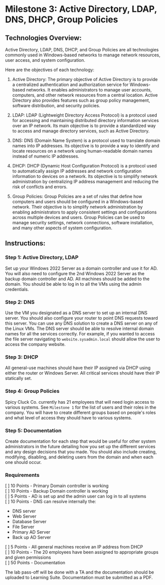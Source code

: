 # Milestone 3: Active Directory, LDAP, DNS, DHCP, Group Policies

## Technologies Overview:

Active Directory, LDAP, DNS, DHCP, and Group Policies are all technologies commonly used in Windows-based networks to manage network resources, user access, and system configuration. 

Here are the objectives of each technology:

1. Active Directory: 
   The primary objective of Active Directory is to provide a centralized authentication and authorization service for Windows-based networks. It enables administrators to manage user accounts, computers, and other network resources from a central location. Active Directory also provides features such as group policy management, software distribution, and security policies.

2. LDAP:
   LDAP (Lightweight Directory Access Protocol) is a protocol used for accessing and maintaining distributed directory information services over an IP network. Its main objective is to provide a standardized way to access and manage directory services, such as Active Directory.

3. DNS:
   DNS (Domain Name System) is a protocol used to translate domain names into IP addresses. Its objective is to provide a way to identify and locate resources on a network using human-readable domain names instead of numeric IP addresses.

4. DHCP:
   DHCP (Dynamic Host Configuration Protocol) is a protocol used to automatically assign IP addresses and network configuration information to devices on a network. Its objective is to simplify network administration by centralizing IP address management and reducing the risk of conflicts and errors.

5. Group Policies:
   Group Policies are a set of rules that define how computers and users should be configured in a Windows-based network. Their objective is to simplify network administration by enabling administrators to apply consistent settings and configurations across multiple devices and users. Group Policies can be used to manage security settings, network connections, software installation, and many other aspects of system configuration.


## Instructions:

### Step 1: Active Directory, LDAP

Set up your Windows 2022 Server as a domain controller and use it for AD. You will also need to configure the 2nd Windows 2022 Server as the backup domain controller and AD. All machines should be added to the domain. You should be able to log in to all the VMs using the admin credentials. 

### Step 2: DNS

Use the VM you designated as a DNS server to set up an internal DNS server. You should also configure your router to point DNS requests toward this server. You can use any DNS solution to create a DNS server on any of the Linux VMs. The DNS server should be able to resolve internal domain names for all the services correctly. For example, if you wanted to access the file server navigating to `website.sysadmin.local` should allow the user to access the company website.

### Step 3: DHCP

All general-use machines should have their IP assigned via DHCP using either the router or Windows Server. All critical services should have their IP statically set.

### Step 4: Group Policies

Spicy Cluck Co. currently has 21 employees that will need login access to various systems. See `Milestone 1` for the list of users and their roles in the company. You will have to create different groups based on people's roles and what level of access they should have to various systems. 

### Step 5: Documentation

Create documentation for each step that would be useful for other system administrators in the future detailing how you set up the different services and any design decisions that you made. You should also include creating, modifying, disabling, and deleting users from the domain and when each one should occur.

### Requirements

[ ] 10 Points - Primary Domain controller is working  
[ ] 10 Points - Backup Domain controller is working  
[ ] 5 Points - AD is set up and the admin user can log in to all systems  
[ ] 10 Points - DNS can resolve internally the:
   - DNS server
   - Web Server
   - Database Server
   - File Server
   - Primary AD Server
   - Back up AD Server  

[ ] 5 Points - All general machines receive an IP address from DHCP  
[ ] 10 Points - The 20 employees have been assigned to appropriate groups and given permissions  
[ ] 50 Points - Documentation  

The lab pass-off will be done with a TA and the documentation should be uploaded to Learning Suite. Documentation must be submitted as a PDF.